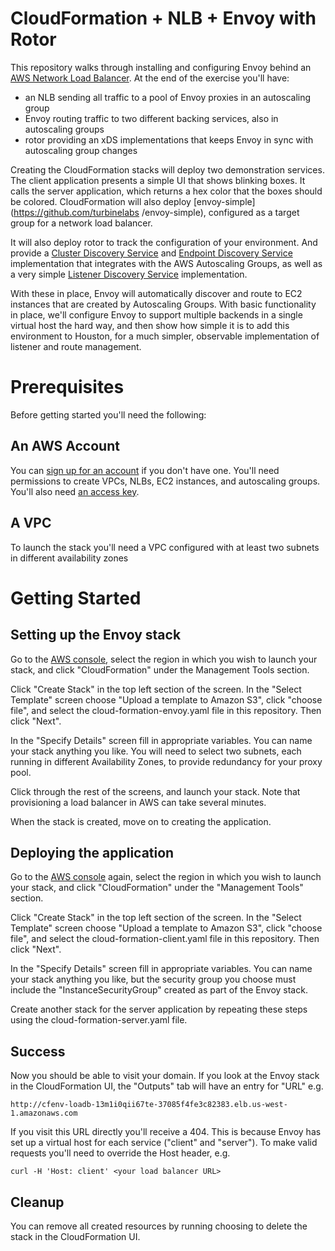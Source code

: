 
[//]: # ( Copyright 2018 Turbine Labs, Inc.                                   )
[//]: # ( you may not use this file except in compliance with the License.    )
[//]: # ( You may obtain a copy of the License at                             )
[//]: # (                                                                     )
[//]: # (     http://www.apache.org/licenses/LICENSE-2.0                      )
[//]: # (                                                                     )
[//]: # ( Unless required by applicable law or agreed to in writing, software )
[//]: # ( distributed under the License is distributed on an "AS IS" BASIS,   )
[//]: # ( WITHOUT WARRANTIES OR CONDITIONS OF ANY KIND, either express or     )
[//]: # ( implied. See the License for the specific language governing        )
[//]: # ( permissions and limitations under the License.                      )

# CloudFormation + NLB + Envoy with Rotor

This repository walks through installing and configuring Envoy behind an
[AWS Network Load Balancer](http://docs.aws.amazon.com/elasticloadbalancing/latest/network/introduction.html).
At the end of the exercise you'll have:
* an NLB sending all traffic to a pool of Envoy proxies in an autoscaling group
* Envoy routing traffic to two different backing services, also in autoscaling
  groups
* rotor providing an xDS implementations that keeps Envoy in sync with
  autoscaling group changes

Creating the CloudFormation stacks will deploy two demonstration services. The
client application presents a simple UI that shows blinking boxes. It calls the
server application, which returns a hex color that the boxes should be colored.
CloudFormation will also deploy [envoy-simple](https://github.com/turbinelabs
/envoy-simple), configured as a target group for a network load balancer.

It will also deploy rotor to track the configuration of your
environment. And provide a
[Cluster Discovery Service](https://www.envoyproxy.io/docs/envoy/v1.5.0/api-v2/cds.proto)
and
[Endpoint Discovery Service](https://www.envoyproxy.io/docs/envoy/v1.5.0/api-v2/eds.proto)
implementation that integrates with the AWS Autoscaling Groups, as well as a very
simple
[Listener Discovery Service](https://www.envoyproxy.io/docs/envoy/v1.5.0/api-v2/lds.proto)
implementation.

With these in place, Envoy will automatically discover and route to EC2
instances that are created by Autoscaling Groups. With basic functionality in
place, we'll configure Envoy to support multiple backends in a single virtual
host the hard way, and then show how simple it is to add this environment to
Houston, for a much simpler, observable implementation of listener and route
management.

# Prerequisites #

Before getting started you'll need the following:

## An AWS Account ##

You can [sign up for an account](https://aws.amazon.com/) if you don't have
one. You'll need permissions to create VPCs, NLBs, EC2 instances, and
autoscaling groups. You'll also need
[an access key](http://docs.aws.amazon.com/IAM/latest/UserGuide/id_credentials_access-keys.html).

## A VPC ##

To launch the stack you'll need a VPC configured with at least two subnets in
different availability zones

# Getting Started

## Setting up the Envoy stack

Go to the [AWS console](https://console.aws.amazon.com), select the region in
which you wish to launch your stack, and click "CloudFormation" under the
Management Tools section.

Click "Create Stack" in the top left section of the screen. In the "Select
Template" screen choose "Upload a template to Amazon S3", click "choose file",
and select the cloud-formation-envoy.yaml file in this repository. Then click
"Next".

In the "Specify Details" screen fill in appropriate variables. You can name your
stack anything you like. You will need to select two subnets, each running in
different Availability Zones, to provide redundancy for your proxy pool.

Click through the rest of the screens, and launch your stack. Note that
provisioning a load balancer in AWS can take several minutes.

When the stack is created, move on to creating the application.

## Deploying the application

Go to the [AWS console](https://console.aws.amazon.com) again, select the region
in  which you wish to launch your stack, and click "CloudFormation" under the
"Management Tools" section.

Click "Create Stack" in the top left section of the screen. In the "Select
Template" screen choose "Upload a template to Amazon S3", click "choose file",
and select the cloud-formation-client.yaml file in this repository. Then click
"Next".

In the "Specify Details" screen fill in appropriate variables. You can name your
stack anything you like, but the security group you choose must include the
"InstanceSecurityGroup" created as part of the Envoy stack.

Create another stack for the server application by repeating these steps using
the cloud-formation-server.yaml file.

## Success

Now you should be able to visit your domain. If you look at the Envoy stack in
the CloudFormation UI, the "Outputs" tab will have an entry for "URL" e.g.

`http://cfenv-loadb-13m1i0qii67te-37085f4fe3c82383.elb.us-west-1.amazonaws.com`

If you visit this URL directly you'll receive a 404. This is because Envoy has
set up a virtual host for each service ("client" and "server"). To make valid
requests you'll need to override the Host header, e.g.

`curl -H 'Host: client' <your load balancer URL>`

## Cleanup

You can remove all created resources by running choosing to delete the stack in
the CloudFormation UI.
